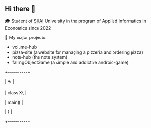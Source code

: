 ## Hi there 🙏

 🎓 Student of [SUAI](https://guap.ru/) University in the program of Applied Informatics in Economics since 2022
 
 📜 My major projects:
 - volume-hub 
 - pizza-site (a website for managing a pizzeria and ordering pizza)
 - note-hub (the note system)
 - fallingObjectGame (a simple and addictive android-game)

  +----------+
  
  |   ☕     |
  
  | class X{ |
  
  |  main()  |
  
  | }        |
  
  +----------+



